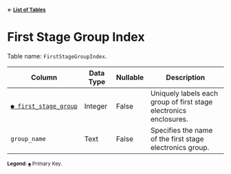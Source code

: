 <sup>**← [List of Tables](../README.md#schema)**</sup>

# First Stage Group Index

Table name: `FirstStageGroupIndex`.

| Column                                              | Data Type | Nullable | Description                                                       |
| --------------------------------------------------- | --------- | -------- | ----------------------------------------------------------------- |
| [`● first_stage_group`](first_stage_group_index.md) | Integer   | False    | Uniquely labels each group of first stage electronics enclosures. |
| `group_name`                                        | Text      | False    | Specifies the name of the first stage electronics group.          |

<sup>**Legend**: [`●`](first_stage_group_index.md) Primary Key.</sup>
